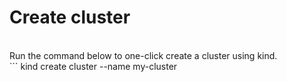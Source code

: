 # Create cluster  
<br>
Run the command below to one-click create a cluster using kind. 
<br>
```
kind create cluster --name my-cluster

```{{execute}}